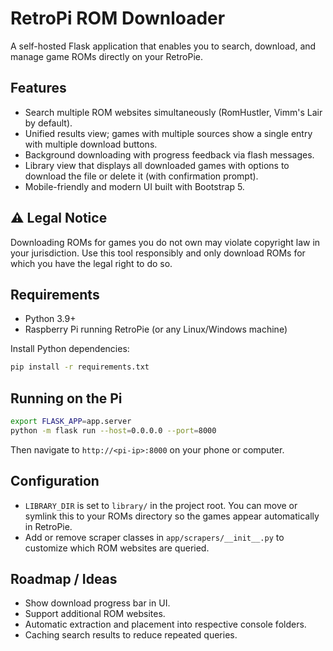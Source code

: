 # RetroPi ROM Downloader

A self-hosted Flask application that enables you to search, download, and manage game ROMs directly on your RetroPie.

## Features

* Search multiple ROM websites simultaneously (RomHustler, Vimm's Lair by default).
* Unified results view; games with multiple sources show a single entry with multiple download buttons.
* Background downloading with progress feedback via flash messages.
* Library view that displays all downloaded games with options to download the file or delete it (with confirmation prompt).
* Mobile-friendly and modern UI built with Bootstrap 5.

## ⚠️ Legal Notice

Downloading ROMs for games you do not own may violate copyright law in your jurisdiction. Use this tool responsibly and only download ROMs for which you have the legal right to do so.

## Requirements

* Python 3.9+
* Raspberry Pi running RetroPie (or any Linux/Windows machine)

Install Python dependencies:

```bash
pip install -r requirements.txt
```

## Running on the Pi

```bash
export FLASK_APP=app.server
python -m flask run --host=0.0.0.0 --port=8000
```

Then navigate to `http://<pi-ip>:8000` on your phone or computer.

## Configuration

* `LIBRARY_DIR` is set to `library/` in the project root. You can move or symlink this to your ROMs directory so the games appear automatically in RetroPie.
* Add or remove scraper classes in `app/scrapers/__init__.py` to customize which ROM websites are queried.

## Roadmap / Ideas

* Show download progress bar in UI.
* Support additional ROM websites.
* Automatic extraction and placement into respective console folders.
* Caching search results to reduce repeated queries. 